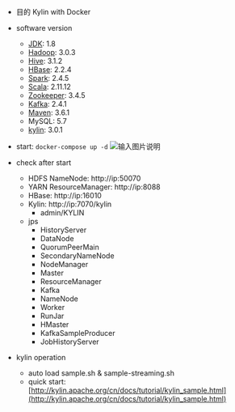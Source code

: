 *  目的 Kylin with Docker

*  software version
   *  [JDK](https://www.oracle.com/cn/java/technologies/javase-jdk8-downloads.html): 1.8
   *  [Hadoop](https://archive.apache.org/dist/hadoop/common/hadoop-3.0.3/hadoop-3.0.3.tar.gz): 3.0.3
   *  [Hive](https://archive.apache.org/dist/hive/hive-3.1.2/apache-hive-3.1.2-bin.tar.gz): 3.1.2
   *  [HBase](https://archive.apache.org/dist/hbase/2.2.4/hbase-2.2.4-bin.tar.gz): 2.2.4
   *  [Spark](https://archive.apache.org/dist/spark/spark-2.4.5/spark-2.4.5-bin-without-hadoop.tgz): 2.4.5
   *  [Scala](https://downloads.lightbend.com/scala/2.11.12/scala-2.11.12.tgz): 2.11.12
   *  [Zookeeper](https://archive.apache.org/dist/zookeeper/zookeeper-3.4.5/zookeeper-3.4.5.tar.gz): 3.4.5
   *  [Kafka](https://mirrors.tuna.tsinghua.edu.cn/apache/kafka/2.4.1/kafka_2.11-2.4.1.tgz): 2.4.1
   *  [Maven](https://archive.apache.org/dist/maven/maven-3/3.6.1/binaries/apache-maven-3.6.1-bin.tar.gz): 3.6.1
   *  MySQL: 5.7
   *  [kylin](https://mirrors.tuna.tsinghua.edu.cn/apache/kylin/apache-kylin-3.0.1/apache-kylin-3.0.1-bin-hadoop3.tar.gz): 3.0.1

*  start: `docker-compose up -d`
![输入图片说明](https://images.gitee.com/uploads/images/2020/0512/125759_c2f403ef_379161.png "start_success.png")
*  check after start
   *  HDFS NameNode: http://ip:50070
   *  YARN ResourceManager: http://ip:8088
   *  HBase: http://ip:16010
   *  Kylin: http://ip:7070/kylin
      *  admin/KYLIN
   *  jps
      * HistoryServer
      * DataNode
      * QuorumPeerMain
      * SecondaryNameNode
      * NodeManager
      * Master
      * ResourceManager
      * Kafka
      * NameNode
      * Worker
      * RunJar
      * HMaster
      * KafkaSampleProducer
      * JobHistoryServer

*  kylin operation
   *  auto load sample.sh & sample-streaming.sh
   *  quick start: [http://kylin.apache.org/cn/docs/tutorial/kylin_sample.html](http://kylin.apache.org/cn/docs/tutorial/kylin_sample.html)
   
